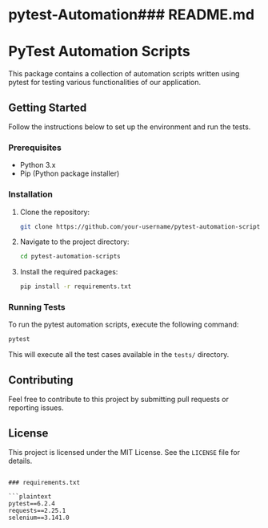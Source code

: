 # pytest-Automation### README.md

# PyTest Automation Scripts

This package contains a collection of automation scripts written using pytest for testing various functionalities of our application.

## Getting Started

Follow the instructions below to set up the environment and run the tests.

### Prerequisites

- Python 3.x
- Pip (Python package installer)

### Installation

1. Clone the repository:

   ```bash
   git clone https://github.com/your-username/pytest-automation-scripts.git
   ```

2. Navigate to the project directory:

   ```bash
   cd pytest-automation-scripts
   ```

3. Install the required packages:

   ```bash
   pip install -r requirements.txt
   ```

### Running Tests

To run the pytest automation scripts, execute the following command:

```bash
pytest
```

This will execute all the test cases available in the `tests/` directory.

## Contributing

Feel free to contribute to this project by submitting pull requests or reporting issues.

## License

This project is licensed under the MIT License. See the `LICENSE` file for details.
```

### requirements.txt

```plaintext
pytest==6.2.4
requests==2.25.1
selenium==3.141.0
```

